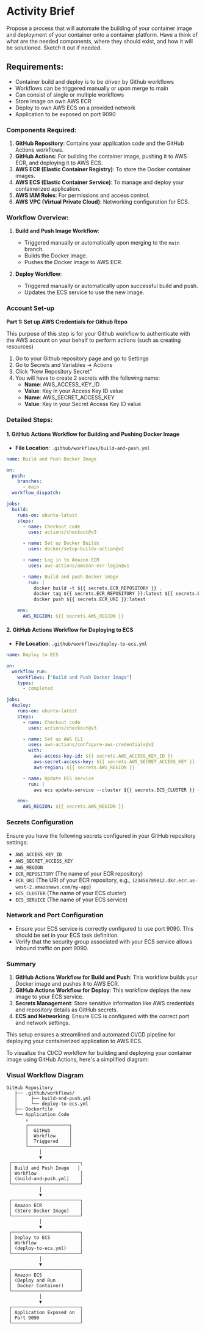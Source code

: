 # Activity Brief

Propose a process that will automate the building of your container image and deployment of your container onto a container platform. Have a think of what are the needed components, where they should exist, and how it will be solutioned. Sketch it out if needed.

## Requirements:
- Container build and deploy is to be driven by Github workflows
- Workflows can be triggered manually or upon merge to main
- Can consist of single or multiple workflows
- Store image on own AWS ECR
- Deploy to own AWS ECS on a provided network
- Application to be exposed on port 9090


### Components Required:

1. **GitHub Repository**: Contains your application code and the GitHub Actions workflows.
2. **GitHub Actions**: For building the container image, pushing it to AWS ECR, and deploying it to AWS ECS.
3. **AWS ECR (Elastic Container Registry)**: To store the Docker container images.
4. **AWS ECS (Elastic Container Service)**: To manage and deploy your containerized application.
5. **AWS IAM Roles**: For permissions and access control.
6. **AWS VPC (Virtual Private Cloud)**: Networking configuration for ECS.

### Workflow Overview:

1. **Build and Push Image Workflow**:
   - Triggered manually or automatically upon merging to the `main` branch.
   - Builds the Docker image.
   - Pushes the Docker image to AWS ECR.

2. **Deploy Workflow**:
   - Triggered manually or automatically upon successful build and push.
   - Updates the ECS service to use the new image.

### Account Set-up

**Part 1: Set up AWS Credentials for Github Repo**

This purpose of this step is for your Github workflow to authenticate with the AWS account on your behalf to perform actions (such as creating resources)

1. Go to your Github repository page and go to Settings
2. Go to Secrets and Variables -> Actions
3. Click “New Repository Secret”
4. You will have to create 2 secrets with the following name:
    - **Name**: AWS_ACCESS_KEY_ID
    - **Value**: Key in your Access Key ID value
    - **Name**: AWS_SECRET_ACCESS_KEY
    - **Value**: Key in your Secret Access Key ID value


### Detailed Steps:

#### 1. **GitHub Actions Workflow for Building and Pushing Docker Image**

- **File Location**: `.github/workflows/build-and-push.yml`

```yaml
name: Build and Push Docker Image

on:
  push:
    branches:
      - main
  workflow_dispatch:

jobs:
  build:
    runs-on: ubuntu-latest
    steps:
      - name: Checkout code
        uses: actions/checkout@v3

      - name: Set up Docker Buildx
        uses: docker/setup-buildx-action@v2

      - name: Log in to Amazon ECR
        uses: aws-actions/amazon-ecr-login@v1

      - name: Build and push Docker image
        run: |
          docker build -t ${{ secrets.ECR_REPOSITORY }} .
          docker tag ${{ secrets.ECR_REPOSITORY }}:latest ${{ secrets.ECR_URI }}:latest
          docker push ${{ secrets.ECR_URI }}:latest

    env:
      AWS_REGION: ${{ secrets.AWS_REGION }}
```

#### 2. **GitHub Actions Workflow for Deploying to ECS**

- **File Location**: `.github/workflows/deploy-to-ecs.yml`

```yaml
name: Deploy to ECS

on:
  workflow_run:
    workflows: ["Build and Push Docker Image"]
    types:
      - completed

jobs:
  deploy:
    runs-on: ubuntu-latest
    steps:
      - name: Checkout code
        uses: actions/checkout@v3

      - name: Set up AWS CLI
        uses: aws-actions/configure-aws-credentials@v2
        with:
          aws-access-key-id: ${{ secrets.AWS_ACCESS_KEY_ID }}
          aws-secret-access-key: ${{ secrets.AWS_SECRET_ACCESS_KEY }}
          aws-region: ${{ secrets.AWS_REGION }}

      - name: Update ECS service
        run: |
          aws ecs update-service --cluster ${{ secrets.ECS_CLUSTER }} --service ${{ secrets.ECS_SERVICE }} --force-new-deployment

    env:
      AWS_REGION: ${{ secrets.AWS_REGION }}
```

### Secrets Configuration

Ensure you have the following secrets configured in your GitHub repository settings:
- `AWS_ACCESS_KEY_ID`
- `AWS_SECRET_ACCESS_KEY`
- `AWS_REGION`
- `ECR_REPOSITORY` (The name of your ECR repository)
- `ECR_URI` (The URI of your ECR repository, e.g., `123456789012.dkr.ecr.us-west-2.amazonaws.com/my-app`)
- `ECS_CLUSTER` (The name of your ECS cluster)
- `ECS_SERVICE` (The name of your ECS service)

### Network and Port Configuration

- Ensure your ECS service is correctly configured to use port 9090. This should be set in your ECS task definition.
- Verify that the security group associated with your ECS service allows inbound traffic on port 9090.

### Summary

1. **GitHub Actions Workflow for Build and Push**: This workflow builds your Docker image and pushes it to AWS ECR.
2. **GitHub Actions Workflow for Deploy**: This workflow deploys the new image to your ECS service.
3. **Secrets Management**: Store sensitive information like AWS credentials and repository details as GitHub secrets.
4. **ECS and Networking**: Ensure ECS is configured with the correct port and network settings.

This setup ensures a streamlined and automated CI/CD pipeline for deploying your containerized application to AWS ECS.





To visualize the CI/CD workflow for building and deploying your container image using GitHub Actions, here's a simplified diagram:

### Visual Workflow Diagram

```
GitHub Repository
   ├── .github/workflows/
   │     ├── build-and-push.yml
   │     └── deploy-to-ecs.yml
   ├── Dockerfile
   └── Application Code
       ↓
       ┌───────────────┐
       │  GitHub       │
       │  Workflow     │
       │  Triggered    │
       └───────────────┘
            │
            ▼
 ┌─────────────────────────┐
 │ Build and Push Image   │
 │ Workflow                │
 │ (build-and-push.yml)    │
 └─────────────────────────┘
            │
            ▼
 ┌─────────────────────────┐
 │ Amazon ECR              │
 │ (Store Docker Image)    │
 └─────────────────────────┘
            │
            ▼
 ┌─────────────────────────┐
 │ Deploy to ECS           │
 │ Workflow                │
 │ (deploy-to-ecs.yml)     │
 └─────────────────────────┘
            │
            ▼
 ┌─────────────────────────┐
 │ Amazon ECS              │
 │ (Deploy and Run         │
 │  Docker Container)      │
 └─────────────────────────┘
            │
            ▼
 ┌─────────────────────────┐
 │ Application Exposed on  │
 │ Port 9090               │
 └─────────────────────────┘
```
